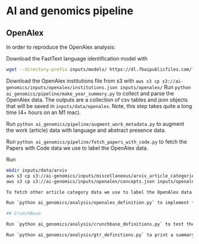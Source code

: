 # AI and genomics pipeline

## OpenAlex

In order to reproduce the OpenAlex analysis:

Download the FastText language identification model with

```bash
wget --directory-prefix inputs/models/ https://dl.fbaipublicfiles.com/fasttext/supervised-models/lid.176.ftz
```

Download the OpenAlex institutions file from s3 with
`aws s3 cp s3://ai-genomics/inputs/openalex/institutions.json inputs/openalex/`
Run `python ai_genomics/pipeline/make_year_summary.py` to collect and parse the OpenAlex data. The outputs are a collection of csv tables and json objects that will be saved in `inputs/data/openalex`. Note, this step takes quite a long time (4+ hours on an M1 mac).

Run `python ai_genomics/pipeline/augment_work_metadata.py` to augment the work (article) data with language and abstract presence data.

Run `python ai_genomics/pipeline/fetch_papers_with_code.py` to fetch the Papers with Code data we use to label the OpenAlex data.

Run

```bash
mkdir inputs/data/arxiv
aws s3 cp s3://ai-genomics/inputs/miscellaneous/arxiv_article_categories.csv inputs/data/arxiv/arxiv_article_categories.csv
aws s3 cp s3://ai-genomics/inputs/openalex/concepts.json inputs/openalex/concepts.json

To fetch other article category data we use to label the OpenAlex data.

Run `python ai_genomics/analysis/openalex_definition.py` to implement the definitions and generate results. This includes printing stats in the console and saving relevant tables in `inputs/data`.

## CrunchBase

Run `python ai_genomics/analysis/crunchbase_definitions.py` to test the impact of different definition strategies on the results. Data are fetched from S3 but not stored locally.

Run `python ai_genomics/analysis/gtr_definitions.py` to print a summary of AI / genomics projects in the GtR data. This also saves a list of project in the intersection of AI and genomics in `inputs/data/gtr/gtr_ai_genomics_projects.json`.
```
